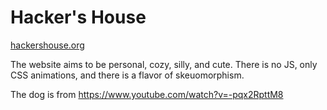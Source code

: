 # Hacker's House
[hackershouse.org](https://hackershouse.org)

The website aims to be personal, cozy, silly, and cute. There is no JS, only CSS animations, and there is a flavor of skeuomorphism.

The dog is from https://www.youtube.com/watch?v=-pqx2RpttM8
